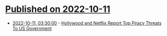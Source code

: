 # [Published on 2022-10-11](index.md)

* [2022-10-11, 03:30:00](https://yro.slashdot.org/story/22/10/10/2151248/hollywood-and-netflix-report-top-piracy-threats-to-us-government?utm_source=rss1.0mainlinkanon&utm_medium=feed) - [Hollywood and Netflix Report Top Piracy Threats To US Government](https://yro.slashdot.org/story/22/10/10/2151248/hollywood-and-netflix-report-top-piracy-threats-to-us-government?utm_source=rss1.0mainlinkanon&utm_medium=feed)
